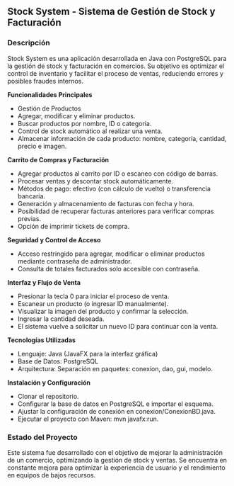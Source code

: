 ## Stock System - Sistema de Gestión de Stock y Facturación

### Descripción
Stock System es una aplicación desarrollada en Java con PostgreSQL para la gestión de stock y facturación en comercios. Su objetivo es optimizar el control de inventario y facilitar el proceso de ventas, reduciendo errores y posibles fraudes internos.

**Funcionalidades Principales**
- Gestión de Productos
- Agregar, modificar y eliminar productos.
- Buscar productos por nombre, ID o categoría.
- Control de stock automático al realizar una venta.
- Almacenar información de cada producto: nombre, categoría, cantidad, precio e imagen.

**Carrito de Compras y Facturación**
- Agregar productos al carrito por ID o escaneo con código de barras.
- Procesar ventas y descontar stock automáticamente.
- Métodos de pago: efectivo (con cálculo de vuelto) o transferencia bancaria.
- Generación y almacenamiento de facturas con fecha y hora.
- Posibilidad de recuperar facturas anteriores para verificar compras previas.
- Opción de imprimir tickets de compra.

**Seguridad y Control de Acceso**
- Acceso restringido para agregar, modificar o eliminar productos mediante contraseña de administrador.
- Consulta de totales facturados solo accesible con contraseña.

**Interfaz y Flujo de Venta**
- Presionar la tecla 0 para iniciar el proceso de venta.
- Escanear un producto (o ingresar ID manualmente).
- Visualizar la imagen del producto y confirmar la selección.
- Ingresar la cantidad deseada.
- El sistema vuelve a solicitar un nuevo ID para continuar con la venta.

**Tecnologías Utilizadas**
- Lenguaje: Java (JavaFX para la interfaz gráfica)
- Base de Datos: PostgreSQL
- Arquitectura: Separación en paquetes: conexion, dao, gui, modelo.

**Instalación y Configuración**
- Clonar el repositorio.
- Configurar la base de datos en PostgreSQL e importar el esquema.
- Ajustar la configuración de conexión en conexion/ConexionBD.java.
- Ejecutar el proyecto con Maven: mvn javafx:run.

### Estado del Proyecto
Este sistema fue desarrollado con el objetivo de mejorar la administración de un comercio, optimizando la gestión de stock y ventas. Se encuentra en constante mejora para optimizar la experiencia de usuario y el rendimiento en equipos de bajos recursos.
